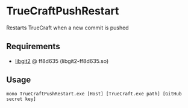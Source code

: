 # TrueCraftPushRestart
Restarts TrueCraft when a new commit is pushed

## Requirements
- [libgit2](https://github.com/libgit2/libgit2) @ ff8d635 (libgit2-ff8d635.so)

## Usage
`mono TrueCraftPushRestart.exe [Host] [TrueCraft.exe path] [GitHub secret key]`